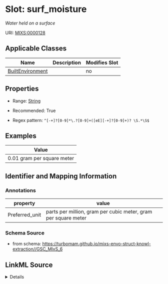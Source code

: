 # Slot: surf_moisture


_Water held on a surface_



URI: [MIXS:0000128](https://w3id.org/mixs/0000128)



<!-- no inheritance hierarchy -->




## Applicable Classes

| Name | Description | Modifies Slot |
| --- | --- | --- |
[BuiltEnvironment](BuiltEnvironment.md) |  |  no  |







## Properties

* Range: [String](String.md)

* Recommended: True

* Regex pattern: `^[-+]?[0-9]*\.?[0-9]+([eE][-+]?[0-9]+)? \S.*\S$`






## Examples

| Value |
| --- |
| 0.01 gram per square meter |

## Identifier and Mapping Information





### Annotations

| property | value |
| --- | --- |
| Preferred_unit | parts per million, gram per cubic meter, gram per square meter |



### Schema Source


* from schema: https://turbomam.github.io/mixs-envo-struct-knowl-extraction//GSC_MIxS_6




## LinkML Source

<details>
```yaml
name: surf_moisture
annotations:
  Preferred_unit:
    tag: Preferred_unit
    value: parts per million, gram per cubic meter, gram per square meter
description: Water held on a surface
title: surface moisture
notes:
- moisture
- surface
examples:
- value: 0.01 gram per square meter
from_schema: https://turbomam.github.io/mixs-envo-struct-knowl-extraction//GSC_MIxS_6
rank: 1000
slot_uri: MIXS:0000128
multivalued: false
alias: surf_moisture
domain_of:
- BuiltEnvironment
range: string
recommended: true
pattern: ^[-+]?[0-9]*\.?[0-9]+([eE][-+]?[0-9]+)? \S.*\S$

```
</details>